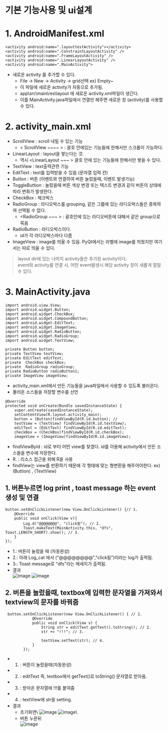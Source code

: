 # 기본 기능사용 및 ui설계
# 1. AndroidManifest.xml
```
<activity android:name=".layouttestActivity"></activity>
<activity android:name=".ConstraintLayoutActivity" />
<activity android:name=".FrameLayoutActivity" />
<activity android:name=".LinearLayoutActivity" />
<activity android:name=".MainActivity">
```
- 새로운 activity 를 추가할 수 있다.
  - File -> New -> Activity -> grid선택 ex) Empty~ 
  - 이 파일에 새로운 activity가 자동으로 추가됨.
  - app\src\main\res\layout 에 새로운 activity.xml파일이 생긴다. 
  - 이를 MainActivity.java파일에서 연결만 해주면 새로운 창 (activity)를 사용할 수 있다.

# 2. activity_main.xml
- ScrollView : scroll 내릴 수 있는 기능
  - < ScrollView  ~~~~ > : 괄호 안에있는 기능들에 한해서만 스크롤이 가능하다.
- LinearLayout : layout을 쌓는다는 것. 
  - 역시 <LinearLayout ~~~ > 괄호 안에 있는 기능들에 한해서만 쌓을 수 있다.
- TextView : text출력관련 기능
- EditText : text를 입력받을 수 있음 (문자열 입력 칸)
- Button : 버튼 (이벤트와 연결하여 버튼 눌렀을때, 이벤트 발생가능)
- ToggleButtion : 눌렀을때 버튼 색상 변경 또는 텍스트 변경과 같이 버튼의 상태에 따라 변화가 발생한다.
- CheckBox : 체크박스 
- RadioGroup : 라디오박스를 grouping, 같은 그룹에 있는 라디오박스들은 중복하여 선택될 수 없다.
  - <RadioGroup ~~~ > : 괄호안에 있는 라디오버튼에 대해서 같은 group으로 묶음
- RadioButton : 라디오박스이다.
  - id가 각 라디오박스마다 다름
- ImageView : image를 띄울 수 있음. PyQt에서는 라벨에 image를 띄웠지만 여기서는 따로 띄울 수 있다.
> layout dir에 있는 나머지 activity들은 추가된 activity이다. \
> event와 activity를 연결 시, 어떤 event발생시 해당 activity 창이 새롭게 열릴 수 있다.

# 3. MainActivity.java
```
import android.view.View;
import android.widget.Button;
import android.widget.CheckBox;
import android.widget.CompoundButton;
import android.widget.EditText;
import android.widget.ImageView;
import android.widget.RadioButton;
import android.widget.RadioGroup;
import android.widget.TextView;

private Button button;
private TextView textView;
private EditText editText;
private  CheckBox checkBox;
private  RadioGroup radioGroup;
private RadioButton radioButton1;
private ImageView imageView;
```
- activity_main.xml에서 만든 기능들을 java파일에서 사용할 수 있도록 불러온다.
- 불러온 소스들을 저장할 변수를 선언

```
@Override
protected void onCreate(Bundle savedInstanceState) {
    super.onCreate(savedInstanceState);
    setContentView(R.layout.activity_main);
    button = (Button)findViewById(R.id.button); // 
    textView = (TextView) findViewById(R.id.textView);
    editText = (EditText) findViewById(R.id.editText);
    checkBox = (CheckBox)findViewById(R.id.checkBox);
    imageView = (ImageView)findViewById(R.id.imageView);
```
- findViewById : id로 부터 어떤 view를 찾겠다. id를 이용해 activity에서 만든 소스들을 변수에 저장한다.
- R. : 리소스 접근을 위해 R을 사용
- findView는 view를 반환하기 때문에 각 형태에 맞는 형변환을 해주어야한다. ex) (Buttion) , (TextView)

## 1. 버튼누르면 log print , toast message 하는 event 생성 및 연결
```
button.setOnClickListener(new View.OnClickListener() {// 1.
    @Override
    public void onClick(View v){
        Log.d("@@@@@@@@", "click됨"); // 2.
        Toast.makeText(MainActivity.this, "dfs", Toast.LENGTH_SHORT).show(); // 3.
    }
});
```
- 1.: 버튼이 눌렸을 때 (자동완성)
- 2.: 아래 Log_cat 에서 ("@@@@@@@@","click됨")이라는 log가 출력됨.
- 3.: Toast message로 "dfs"라는 메세지가 출력됨.
- 결과\
![image](https://user-images.githubusercontent.com/70633080/107037719-d3574c80-67fe-11eb-9feb-db432ba8d866.png)
![image](https://user-images.githubusercontent.com/70633080/107037781-ea963a00-67fe-11eb-9d12-f0aa920ce368.png)

## 2. 버튼을 눌렀을때, textbox에 입력한 문자열을 가져와서 textview의 문자를 바꿔줌
```
 button.setOnClickListener(new View.OnClickListener() { // 1.
            @Override
            public void onClick(View v) {
                String str = editText.getText().toString(); // 2.
                str += "!!!"; // 3.

                textView.setText(str); // 4.
            }
        });
```
- 1. : 버튼이 눌렸을때(자동완성)
- 2. : editText 즉, textbox에서 getText()로 toString() 문자열로 받아옴.
- 3. : 받아온 문자열에 !!!를 붙여줌
- 4. : textView에 str을 setting.
- 결과
  - 초기화면\ 
  ![image](https://user-images.githubusercontent.com/70633080/108345222-5d50dd80-7221-11eb-978f-8b3bf2b0d645.png) 
  ![image](https://user-images.githubusercontent.com/70633080/108345389-8b362200-7221-11eb-8e1b-e131bdfa644f.png)\
  - 버튼 누른뒤\
  ![image](https://user-images.githubusercontent.com/70633080/108345440-9c7f2e80-7221-11eb-82f2-2b752b7a25f6.png)
